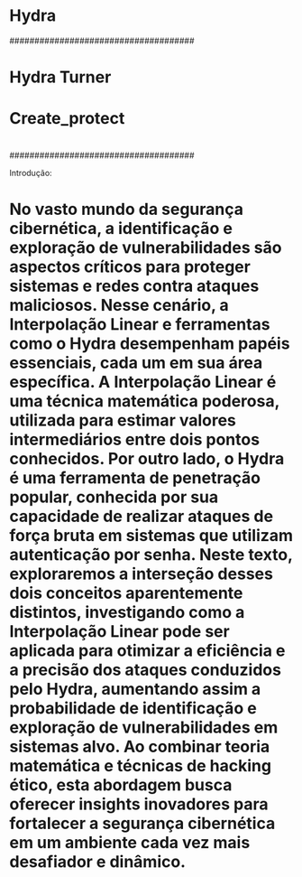 
# Hydra

#####################################
#           Hydra Turner            #
#            Create_protect         #
#                                   #
#                                   #
#                                   #
#####################################

Introdução:

# No vasto mundo da segurança cibernética, a identificação e exploração de vulnerabilidades são aspectos críticos para proteger sistemas e redes contra ataques maliciosos. Nesse cenário, a Interpolação Linear e ferramentas como o Hydra desempenham papéis essenciais, cada um em sua área específica. A Interpolação Linear é uma técnica matemática poderosa, utilizada para estimar valores intermediários entre dois pontos conhecidos. Por outro lado, o Hydra é uma ferramenta de penetração popular, conhecida por sua capacidade de realizar ataques de força bruta em sistemas que utilizam autenticação por senha. Neste texto, exploraremos a interseção desses dois conceitos aparentemente distintos, investigando como a Interpolação Linear pode ser aplicada para otimizar a eficiência e a precisão dos ataques conduzidos pelo Hydra, aumentando assim a probabilidade de identificação e exploração de vulnerabilidades em sistemas alvo. Ao combinar teoria matemática e técnicas de hacking ético, esta abordagem busca oferecer insights inovadores para fortalecer a segurança cibernética em um ambiente cada vez mais desafiador e dinâmico.



